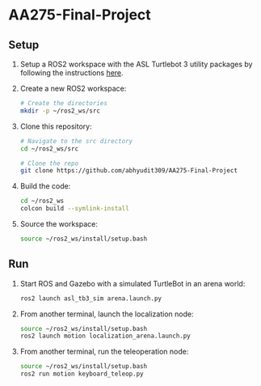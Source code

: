 # AA275-Final-Project

## Setup

1. Setup a ROS2 workspace with the ASL Turtlebot 3 utility packages by following the instructions [here](https://github.com/StanfordASL/asl-tb3-utils).

2. Create a new ROS2 workspace:

   ```bash
   # Create the directories
   mkdir -p ~/ros2_ws/src
   ```

3. Clone this repository:

    ```bash
    # Navigate to the src directory
    cd ~/ros2_ws/src

    # Clone the repo
    git clone https://github.com/abhyudit309/AA275-Final-Project
    ```

4. Build the code:

    ```bash
    cd ~/ros2_ws
    colcon build --symlink-install
    ```

5. Source the workspace:

    ```bash
    source ~/ros2_ws/install/setup.bash
    ```

## Run

1. Start ROS and Gazebo with a simulated TurtleBot in an arena world:

   ```bash
   ros2 launch asl_tb3_sim arena.launch.py
   ```

2. From another terminal, launch the localization node:

   ```bash
   source ~/ros2_ws/install/setup.bash
   ros2 launch motion localization_arena.launch.py
   ```
3. From another terminal, run the teleoperation node:

   ```bash
   source ~/ros2_ws/install/setup.bash
   ros2 run motion keyboard_teleop.py
   ```
